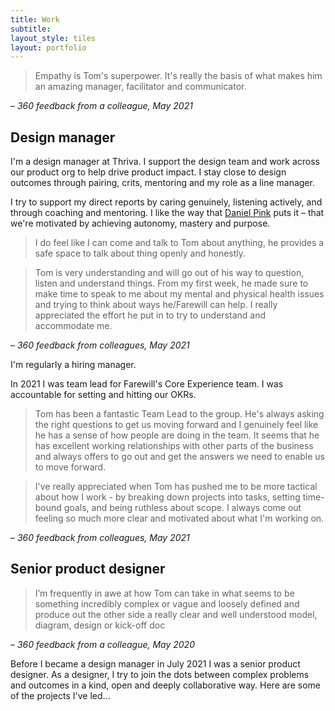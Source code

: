 ```yaml
---
title: Work
subtitle: 
layout_style: tiles
layout: portfolio
---
```


> Empathy is Tom's superpower. It's really the basis of what makes him an amazing manager, facilitator and communicator. 

– *360 feedback from a colleague, May 2021*

## Design manager ## 

I'm a design manager at Thriva. I support the design team and work across our product org to help drive product impact. I stay close to design outcomes through pairing, crits, mentoring and my role as a line manager. 

I try to support my direct reports by caring genuinely, listening actively, and through coaching and mentoring. I like the way that [Daniel Pink]() puts it – that we're motivated by achieving autonomy, mastery and purpose. 

>I do feel like I can come and talk to Tom about anything, he provides a safe space to talk about thing openly and honestly.

> Tom is very understanding and will go out of his way to question, listen and understand things. From my first week, he made sure to make time to speak to me about my mental and physical health issues and trying to think about ways he/Farewill can help. I really appreciated the effort he put in to try to understand and accommodate me. 

– *360 feedback from colleagues, May 2021*

I'm regularly a hiring manager.

In 2021 I was team lead for Farewill's Core Experience team. I was accountable for setting and hitting our OKRs.

> Tom has been a fantastic Team Lead to the group. He's always asking the right questions to get us moving forward and I genuinely feel like he has a sense of how people are doing in the team. It seems that he has excellent working relationships with other parts of the business and always offers to go out and get the answers we need to enable us to move forward. 

> I've really appreciated when Tom has pushed me to be more tactical about how I work - by breaking down projects into tasks, setting time-bound goals, and being ruthless about scope. I always come out feeling so much more clear and motivated about what I'm working on.

– *360 feedback from colleagues, May 2021*

## Senior product designer

> I’m frequently in awe at how Tom can take in what seems to be something incredibly complex or vague and loosely defined and produce out the other side a really clear and well understood model, diagram, design or kick-off doc

– *360 feedback from a colleague, May 2020*

Before I became a design manager in July 2021 I was a senior product designer. As a designer, I try to join the dots between complex problems and outcomes in a kind, open and deeply collaborative way. Here are some of the projects I've led... 